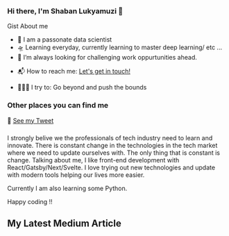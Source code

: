 ### Hi there, I'm Shaban Lukyamuzi 👋

Gist About me

- 🎤 I am a passonate data scientist
- 🛸 Learning everyday, currently learning to master deep learning/ etc ...
- 🌋 I’m always looking for challenging work oppurtunities ahead.
<!-- - 💬 Actively writing blogs [Check it Out!](https://medium.com/@ishan02016) -->
<!-- - 📺 Share things I know and learn in my Youtube Channel [Take a Peek](https://www.youtube.com/channel/UCS3-MF_4ADqglU2OSly4vIw?sub_confirmation=1) -->
- 📬 How to reach me: <a href="mailto:kshaban.lukyamuzi@gmail.com">Let's get in touch!</a>
<!-- - ⛹️‍Frequently active hitting [dribbble shots here](https://dribbble.com/ishan-manandhar) -->
- 🧗🏾‍♀️ I try to: Go beyond and push the bounds

### Other places you can find me 

🐣 [See my Tweet](https://twitter.com/CharmzShaban)
###

I strongly belive we the professionals of tech industry need to learn and innovate. There is constant change in the technologies in the tech market where we need to update ourselves with. The only thing that is constant is change. Talking about me, I like front-end development with React/Gatsby/Next/Svelte. I love trying out new technologies and update with modern tools helping our lives more easier.

Currently I am also learning some Python.

Happy coding !!

## My Latest Medium Article

<!-- [![](https://github-readme-medium.herokuapp.com/?username=ishan02016)] -->
